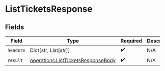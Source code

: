 # ListTicketsResponse


## Fields

| Field                                                                                    | Type                                                                                     | Required                                                                                 | Description                                                                              |
| ---------------------------------------------------------------------------------------- | ---------------------------------------------------------------------------------------- | ---------------------------------------------------------------------------------------- | ---------------------------------------------------------------------------------------- |
| `headers`                                                                                | Dict[str, List[*str*]]                                                                   | :heavy_check_mark:                                                                       | N/A                                                                                      |
| `result`                                                                                 | [operations.ListTicketsResponseBody](../../models/operations/listticketsresponsebody.md) | :heavy_check_mark:                                                                       | N/A                                                                                      |